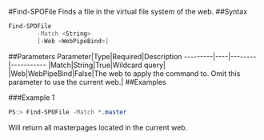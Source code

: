 #Find-SPOFile
Finds a file in the virtual file system of the web.
##Syntax
```powershell
Find-SPOFile
        -Match <String>
        [-Web <WebPipeBind>]
```


##Parameters
Parameter|Type|Required|Description
---------|----|--------|-----------
|Match|String|True|Wildcard query|
|Web|WebPipeBind|False|The web to apply the command to. Omit this parameter to use the current web.|
##Examples

###Example 1
```powershell
PS:> Find-SPOFile -Match *.master
```
Will return all masterpages located in the current web.

